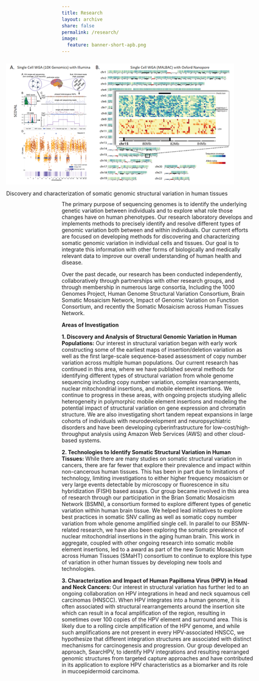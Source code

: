 ```yaml
---
title: Research
layout: archive 
share: false
permalink: /research/
image:
  feature: banner-short-apb.png
---
```

<p style="float: right; margin: 10px 0px 10px 20px; width: 650px;"><img alt="Figure1" src="/images/figure2.png" title="Figure2"><span style="font-size: 1.0em; line-height: 1.3;"><span style="margin-top: 10px; display: block;">Discovery and characterization of somatic genomic structural variation in human tissues</span></span></p>
<p>
The primary purpose of sequencing genomes is to identify the underlying genetic variation between individuals and to explore what role those changes have on human phenotypes. Our research laboratory develops and implements methods to precisely identify and resolve different types of genomic variation both between and within individuals. Our current efforts are focused on developing methods for discovering and characterizing somatic genomic variation in individual cells and tissues. Our goal is to integrate this information with other forms of biologically and medically relevant data to improve our overall understanding of human health and disease.
</p>

<p>
Over the past decade, our research has been conducted independently, collaboratively through partnerships with other research groups, and through membership in numerous large consortia, Including the 1000 Genomes Project, Human Genome Structural Variation Consortium, Brain Somatic Mosaicism Network, Impact of Genomic Variation on Function Consortium, and recently the Somatic Mosaicism across Human Tissues Network. 
</p>

<p>
<b>Areas of Investigation</b>
</p>

<p>
<b>1. Discovery and Analysis of Structural Genomic Variation in Human Populations:</b> Our interest in structural variation began with early work constructing some of the earliest maps of insertion/deletion variation as well as the first large-scale sequence-based assessment of copy number variation across multiple human populations. Our current research has continued in this area, where we have published several methods for identifying different types of structural variation from whole genome sequencing including copy number variation, complex rearrangements, nuclear mitochondrial insertions, and mobile element insertions. We continue to progress in these areas, with ongoing projects studying allelic heterogeneity in polymorphic mobile element insertions and modeling the potential impact of structural variation on gene expression and chromatin structure. We are also investigating short tandem repeat expansions in large cohorts of individuals with neurodevelopment and neuropsychiatric disorders and have been developing cyberinfrastructure for low-cost/high-throughput analysis using Amazon Web Services (AWS) and other cloud-based systems. 
</b>

<p>
<b>2. Technologies to Identify Somatic Structural Variation in Human Tissues:</b> While there are many studies on somatic structural variation in cancers, there are far fewer that explore their prevalence and impact within non-cancerous human tissues. This has been in part due to limitations of technology, limiting investigations to either higher frequency mosaicism or very large events detectable by microscopy or fluorescence in situ hybridization (FISH) based assays. Our group became involved in this area of research through our participation in the Brian Somatic Mosaicism Network (BSMN), a consortium formed to explore different types of genetic variation within human brain tissue. We helped lead initiatives to explore best practices in somatic SNV calling as well as somatic copy number variation from whole genome amplified single cell. In parallel to our BSMN-related research, we have also been exploring the somatic prevalence of nuclear mitochondrial insertions in the aging human brain. This work in aggregate, coupled with other ongoing research into somatic mobile element insertions, led to a award as part of the new Somatic Mosaicism across Human Tissues (SMaHT) consortium to continue to explore this type of variation in other human tissues by developing new tools and technologies. 
</p>

<p>
<b>3. Characterization and Impact of Human Papilloma Virus (HPV) in Head and Neck Cancers:</b> Our interest in structural variation has further led to an ongoing collaboration on HPV integrations in head and neck squamous cell carcinomas (HNSCC). When HPV integrates into a human genome, it is often associated with structural rearrangements around the insertion site which can result in a focal amplification of the region, resulting in sometimes over 100 copies of the HPV element and surround area. This is likely due to a rolling circle amplification of the HPV genome, and while such amplifications are not present in every HPV-associated HNSCC, we hypothesize that different integration structures are associated with distinct mechanisms for carcinogenesis and progression. Our group developed an approach, SearcHPV, to identify HPV integrations and resulting rearranged genomic structures from targeted capture approaches and have contributed in its application to explore HPV characteristics as a biomarker and its role in mucoepidermoid carcinoma. 
</p>

